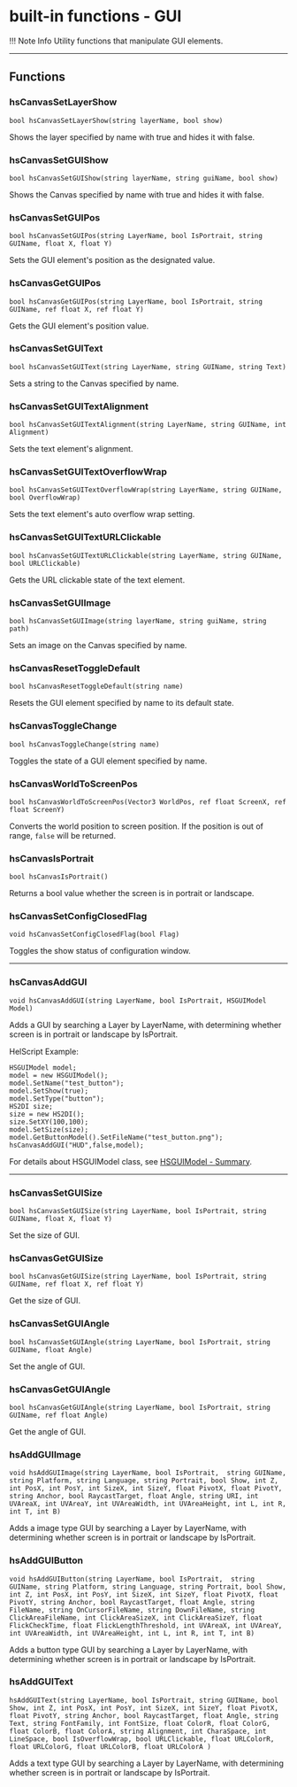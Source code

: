 # built-in functions - GUI

!!! Note Info
    Utility functions that manipulate GUI elements.

***

## Functions

### hsCanvasSetLayerShow

`bool hsCanvasSetLayerShow(string layerName, bool show)`

Shows the layer specified by name with true and hides it with false.

### hsCanvasSetGUIShow

`bool hsCanvasSetGUIShow(string layerName, string guiName, bool show)`

Shows the Canvas specified by name with true and hides it with false.

### hsCanvasSetGUIPos

`bool hsCanvasSetGUIPos(string LayerName, bool IsPortrait, string GUIName, float X, float Y)`

Sets the GUI element's position as the designated value.

### hsCanvasGetGUIPos

`bool hsCanvasGetGUIPos(string LayerName, bool IsPortrait, string GUIName, ref float X, ref float Y)`

Gets the GUI element's position value.

### hsCanvasSetGUIText

`bool hsCanvasSetGUIText(string LayerName, string GUIName, string Text)`

Sets a string to the Canvas specified by name.

### hsCanvasSetGUITextAlignment

`bool hsCanvasSetGUITextAlignment(string LayerName, string GUIName, int Alignment)`

Sets the text element's alignment.

### hsCanvasSetGUITextOverflowWrap

`bool hsCanvasSetGUITextOverflowWrap(string LayerName, string GUIName, bool OverflowWrap)`

Sets the text element's auto overflow wrap setting.

### hsCanvasSetGUITextURLClickable

`bool hsCanvasSetGUITextURLClickable(string LayerName, string GUIName, bool URLClickable)`

Gets the URL clickable state of the text element.

### hsCanvasSetGUIImage

`bool hsCanvasSetGUIImage(string layerName, string guiName, string path)`

Sets an image on the Canvas specified by name.

### hsCanvasResetToggleDefault

`bool hsCanvasResetToggleDefault(string name)`

Resets the GUI element specified by name to its default state.

### hsCanvasToggleChange

`bool hsCanvasToggleChange(string name)`

Toggles the state of a GUI element specified by name.

### hsCanvasWorldToScreenPos

`bool hsCanvasWorldToScreenPos(Vector3 WorldPos, ref float ScreenX, ref float ScreenY)`

Converts the world position to screen position. If the position is out of range, `false` will be returned.

### hsCanvasIsPortrait

`bool hsCanvasIsPortrait()`

Returns a bool value whether the screen is in portrait or landscape.

### hsCanvasSetConfigClosedFlag

`void hsCanvasSetConfigClosedFlag(bool Flag)`

Toggles the show status of configuration window.

***

### hsCanvasAddGUI

`void hsCanvasAddGUI(string LayerName, bool IsPortrait, HSGUIModel Model)`

Adds a GUI by searching a Layer by LayerName, with determining whether screen is in portrait or landscape by IsPortrait.

HelScript Example:
``` 
HSGUIModel model;
model = new HSGUIModel();
model.SetName("test_button");
model.SetShow(true);
model.SetType("button");
HS2DI size;
size = new HS2DI();
size.SetXY(100,100);
model.SetSize(size);
model.GetButtonModel().SetFileName("test_button.png");
hsCanvasAddGUI("HUD",false,model);
```

For details about HSGUIModel class, see [HSGUIModel - Summary](./hs_system_function_gui_HSGUIModel.md).

***

### hsCanvasSetGUISize

`bool hsCanvasSetGUISize(string LayerName, bool IsPortrait, string GUIName, float X, float Y)`

Set the size of GUI.

### hsCanvasGetGUISize

`bool hsCanvasGetGUISize(string LayerName, bool IsPortrait, string GUIName, ref float X, ref float Y)`

Get the size of GUI.

### hsCanvasSetGUIAngle

`bool hsCanvasSetGUIAngle(string LayerName, bool IsPortrait, string GUIName, float Angle)`

Set the angle of GUI.

### hsCanvasGetGUIAngle

`bool hsCanvasGetGUIAngle(string LayerName, bool IsPortrait, string GUIName, ref float Angle)`

Get the angle of GUI.

### hsAddGUIImage

`void hsAddGUIImage(string LayerName, bool IsPortrait, 
    string GUIName, string Platform, string Language, string Portrait, bool Show, int Z, int PosX, int PosY, int SizeX, int SizeY, float PivotX, float PivotY, string Anchor, bool RaycastTarget, float Angle,
    string URI, int UVAreaX, int UVAreaY, int UVAreaWidth, int UVAreaHeight, int L, int R, int T, int B)`

Adds a image type GUI by searching a Layer by LayerName, with determining whether screen is in portrait or landscape by IsPortrait.

### hsAddGUIButton

`void hsAddGUIButton(string LayerName, bool IsPortrait, 
string GUIName, string Platform, string Language, string Portrait, bool Show, int Z, int PosX, int PosY, int SizeX, int SizeY, float PivotX, float PivotY, string Anchor, bool RaycastTarget, float Angle,
string FileName, string OnCursorFileName, string DownFileName, string ClickAreaFileName, int ClickAreaSizeX, int ClickAreaSizeY, float FlickCheckTime, float FlickLengthThreshold,
int UVAreaX, int UVAreaY, int UVAreaWidth, int UVAreaHeight, int L, int R, int T, int B)`

Adds a button type GUI by searching a Layer by LayerName, with determining whether screen is in portrait or landscape by IsPortrait.

### hsAddGUIText

`hsAddGUIText(string LayerName, bool IsPortrait,
    string GUIName, bool Show, int Z, int PosX, int PosY, int SizeX, int SizeY, float PivotX, float PivotY, string Anchor, bool RaycastTarget, float Angle,
    string Text, string FontFamily, int FontSize, float ColorR, float ColorG, float ColorB, float ColorA, string Alignment, int CharaSpace, int LineSpace, bool IsOverflowWrap,
	bool URLClickable, float URLColorR, float URLColorG, float URLColorB, float URLColorA
)`

Adds a text type GUI by searching a Layer by LayerName, with determining whether screen is in portrait or landscape by IsPortrait.
